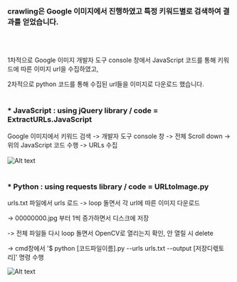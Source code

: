
<h3>crawling은 Google 이미지에서 진행하였고 특정 키워드별로 검색하여 결과를 얻었습니다.</h3>
<BR><BR>

1차적으로 Google 이미지 개발자 도구 console 창에서 JavaScript 코드를 통해 키워드에 따른 이미지 url을 수집하였고,

2차적으로 python 코드를 통해 수집된 url들을 이미지로 다운로드 했습니다. 
<BR><BR>
  
### * JavaScript : using jQuery library / code = ExtractURLs.JavaScript
Google 이미지에서 키워드 검색 -> 개발자 도구 console 창 -> 전체 Scroll down 
-> 위의 JavaScript 코드 수행 -> URLs 수집
<BR><BR>
![Alt text](https://github.com/mysong105/team56/blob/master/crawling/readme_images/javascript.JPG)
<BR><BR>

### * Python : using requests library / code = URLtoImage.py
urls.txt 파일에서 urls 로드 -> loop 돌면서 각 url에 따른 이미지 다운로드

-> 00000000.jpg 부터 1씩 증가하면서 디스크에 저장

-> 전체 파일들 다시 loop 돌면서 OpenCV로 열리는지 확인, 안 열릴 시 delete

-> cmd창에서 '$ python [코드파일이름].py --urls urls.txt --output [저장디렋토리]' 명령 수행

![Alt text](https://github.com/mysong105/team56/blob/master/crawling/readme_images/cmd.JPG)
<BR><BR>
